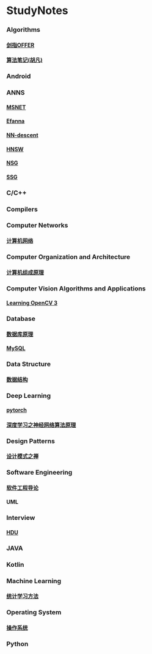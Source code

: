 # StudyNotes

### Algorithms

#### [剑指OFFER](https://github.com/Lsyhprum/StudyNotes/tree/master/%E5%89%91%E6%8C%87OFFER)

#### [算法笔记(胡凡)](https://github.com/Lsyhprum/StudyNotes/tree/master/%E7%AE%97%E6%B3%95%E7%AC%94%E8%AE%B0)

### Android

### ANNS

#### [MSNET]()

#### [Efanna]()

#### [NN-descent]()

#### [HNSW]()

#### [NSG]()

#### [SSG]()


### C/C++

### Compilers

### Computer Networks

#### [计算机网络](https://github.com/Lsyhprum/StudyNotes/tree/master/Computer%20Network)

### Computer Organization and Architecture

#### [计算机组成原理]()

### Computer Vision Algorithms and Applications

#### [Learning OpenCV 3](https://github.com/Lsyhprum/StudyNotes/tree/master/Learning%20OpenCV%203)

### Database

#### [数据库原理]()

#### [MySQL](./Database/MySQL)

### Data Structure

#### [数据结构](https://github.com/Lsyhprum/StudyNotes/tree/master/Data%20Structure)

### Deep Learning

#### [pytorch]()

#### [深度学习之神经网络算法原理](./DeepLearning)

### Design Patterns

#### [设计模式之禅]()

### Software Engineering

#### [软件工程导论](https://github.com/Lsyhprum/StudyNotes/tree/master/Essentials%20of%20Software%20Engineering)

#### UML

### Interview

#### [HDU](https://github.com/Lsyhprum/StudyNotes/tree/master/HDU)

### JAVA

### Kotlin

### Machine Learning

#### [统计学习方法](https://github.com/Lsyhprum/StudyNotes/tree/master/%E7%BB%9F%E8%AE%A1%E5%AD%A6%E4%B9%A0%E6%96%B9%E6%B3%95)

### Operating System

#### [操作系统](https://github.com/Lsyhprum/StudyNotes/tree/master/Operating%20System/%E6%93%8D%E4%BD%9C%E7%B3%BB%E7%BB%9F)

### Python




